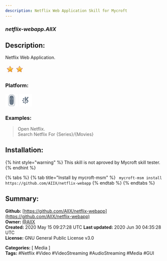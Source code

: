 ```yaml
---
description: Netflix Web Application Skill for Mycroft
---
```


### _netflix-webapp.AIIX_  
## Description:  
Netflix Web Application.  
  
![](../.gitbook/assets/star.png)![](../.gitbook/assets/star.png)  
  
### Platform:  
 ![Mark II](../.gitbook/assets/mark-2-icon.png)  ![plasmoid](../.gitbook/assets/kde.png)   
### Examples:  
> Open Netflix.  
> Search Netflix For {Series}/{Movies}  
  
## Installation:  
{% hint style="warning" %}
This skill is not aproved by Mycroft skill tester.
{% endhint %}
    
{% tabs %}
{% tab title="Install by mycroft-msm" %}
``` mycroft-msm install https://github.com/AIIX/netflix-webapp```
{% endtab %}
  {% endtabs %}
    
## Summary:  
**Github:** [https://github.com/AIIX/netflix-webapp](https://github.com/AIIX/netflix-webapp)  
**Owner:** [@AIIX](https://github.com/AIIX)  
**Created:** 2020 May 15 09:27:28 UTC  **Last updated:** 2020 Jun 30 04:35:28 UTC  
**License:** GNU General Public License v3.0  
  
**Categories:** [ Media ]   
**Tags:** \#Netflix \#Video \#VideoStreaming \#AudioStreaming \#Media \#GUI   
